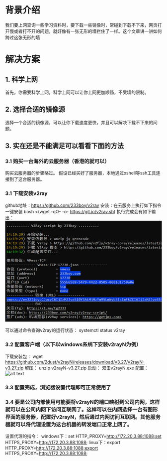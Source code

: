 # 背景介绍
我们要上网查询一些学习资料时，要下载一些镜像时，常碰到下载不下来，网页打开慢或者打不开的问题，就好像有一张无形的墙拦住了一样。这个文章讲一讲如何跨过这张无形的墙

# 解决方案
## 1. 科学上网
首先，你需要科学上网，科学上网可以让你上网更加顺畅，不受墙的限制。

## 2. 选择合适的镜像源
选择一个合适的镜像源，可以让你下载速度更快，并且可以解决下载不下来的问题。

## 3. 实在还是不能满足可以看看下面的方法
### 3.1 购买一台海外的云服务器（香港的就可以）
购买云服务器的步骤略过。
假设已经买好了服务器，本地通过xshell等ssh工具连接到了这台服务器。

### 3.1 下载安装v2ray
github地址：https://github.com/233boy/v2ray
安装：在云服务上执行如下指令一键安装
bash <(wget -qO- -o- https://git.io/v2ray.sh)
执行完成会有如下输出：
![alt text](image.png)

可以通过命令查询v2ray的运行状态：
systemctl status v2ray

### 3.2 配置客户端（以下以windows系统下安装v2rayN为例）
下载安装包：
wget https://github.com/2dust/v2rayN/releases/download/v3.27/v2rayN-v3.27.zip
解压：
unzip v2rayN-v3.27.zip
启动：
双击v2rayN.exe
配置：
![alt text](image2.png)

### 3.3 配置完成，浏览器设置代理即可正常使用了

### 3.4 要是公司内部使用可能要将v2rayN的端口映射到公司内网，这样就可以在公司内网下访问互联网了。这样可以在内网选择一台有图形界面的服务器，配置好v2rayN，然后通过内网访问互联网。其他服务器就可以将代理设置为这台机器的转发端口正常上网了。
设置代理的指令：
windows下：set HTTP_PROXY=http://172.20.3.88:1088;set HTTPS_PROXY=http://172.20.3.88:1088;
linux下：export HTTP_PROXY=http://172.20.3.88:1088;export HTTPS_PROXY=http://172.20.3.88:1088;